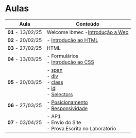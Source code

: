 # Aulas

| Aula                     | Conteúdo    |
| ------------------------ | ----------- |
| __01__ - 13/02/25 | Welcome Ibmec -[Introdução a Web](../docs/01_Introducao_WEB.pdf)                                     |
| __02__ - 20/02/25 | - [Introdução ao HTML](../docs/02_Introducao_HTML.pdf)                                     |
| __03__ - 27/02/25 | HTML               |
| __04__ - 13/03/25 | - Formulários <br> - [Introdução ao CSS](../docs/03_Introducao_CSS.pdf)                   |
| __05__ - 20/03/25 | - [span](https://www.w3schools.com/tags/tag_span.asp) <br> - [div](https://www.w3schools.com/html/html_div.asp) <br> - [class](https://www.w3schools.com/html/html_classes.asp) <br> - [id](https://www.w3schools.com/html/html_id.asp) <br> - [Selectors](https://www.w3schools.com/css/css_selectors.asp) |
| __06__ - 27/03/25 | - [Posicionamento](https://jonh-carvalho.github.io/DW_25.1_8001/_Disciplina/Roteiros/css/posicionamento/) <br> - [Responsividade](https://jonh-carvalho.github.io/DW_25.1_8001/_Disciplina/Roteiros/css/siteresponsivo/) |
| __07__ - 03/04/25 | - AP1 <br> - Envio do Site <br> - Prova Escrita no Laboratório  |
<!--
| __07__ - 11/09/24     |  e Layout - [FlexBox](https://jonh-carvalho.github.io/DW_24.2_8003/_Disciplina/Roteiros/posicionamento/) e [Grid](https://jonh-carvalho.github.io/DW_24.2_8003/_Disciplina/Roteiros/grid/) CSS |

| __07__ - 18/09/24     |                                                                                                                                                                                           |
| __08__ - 25/09/24     | AP1   |

| __09__ - 02/10/24     | [Introdução ao Javascript](./docs/04_Introducao_JavaScript.pdf)  |

| __10__ - 09/10/24     | Javascript - [Variáveis](https://developer.mozilla.org/pt-BR/docs/Web/JavaScript/Guide/Grammar_and_types) - [String]() - [Array](./Roteiros/js/array.md)  |

| __11__ - 16/10/24     | Javascript - [Fundamentos Objetos](https://www.w3schools.com/js/js_objects.asp) - Básico [Objetos](https://developer.mozilla.org/pt-BR/docs/Learn/JavaScript/Objects/Basics)  |

| __12__ - 23/10/24     | Javascript - [Set e Map](./Roteiros/js/map.md) - [Formulários](./Roteiros/js/forms.md) |

| __13__ - 30/10/24     |  Javascript - [Fetch](https://jonh-carvalho.github.io/DW_24.2_8003/_Disciplina/Roteiros/js/07_Fetch/)   -  [Lendo Json](https://jonh-carvalho.github.io/DW_24.2_8003/_Disciplina/Roteiros/js/08_Lendo%20Json/)|

| __14__ - 06/11/24     | Javascript - [Fetch/API](https://jonh-carvalho.github.io/DW_24.2_8003/_Disciplina/Roteiros/js/09_FetchApi/)  |

| __15__ - 13/11/24     | [Manipulando Html com js](https://jonh-carvalho.github.io/DW_24.2_8003/_Disciplina/Roteiros/js/11_FormsJS/)    |

| __16__ - 20/11/24     | Feriado  |

| __17__ - 27/11/24     | AP2      |

| __18__ - 04/12/24     | AS -  Toda matéria (objetivas, discursivas e desenvolvimento)   |
-->
